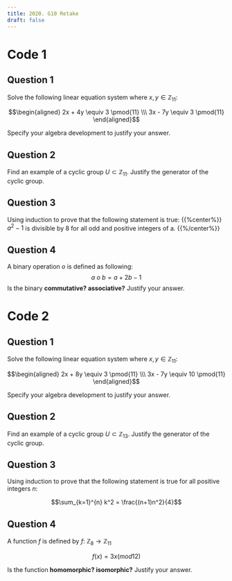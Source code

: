 ```yaml
---
title: 2020. G10 Retake
draft: false
---
```


# Code 1

## Question 1
Solve the following linear equation system where $x,y \in \mathbb{Z}_11$:

$$\begin{aligned}
2x + 4y \equiv 3 \pmod{11} \\\
3x - 7y \equiv 3 \pmod{11}
\end{aligned}$$

Specify your algebra development to justify your answer.

## Question 2
Find an example of a cyclic group $U \subset \mathbb{Z}_{11}$. Justify the generator of the cyclic group.

## Question 3
Using induction to prove that the following statement is true:
{{%center%}}
$a^2 - 1$ is divisible by 8 for all odd and positive integers of a.
{{%/center%}}

## Question 4
A binary operation $o$ is defined as following:
$$a \ o \ b = a + 2b - 1$$
Is the binary **commutative? associative?** Justify your answer.

# Code 2

## Question 1
Solve the following linear equation system where $x,y \in \mathbb{Z}_{11}$:

$$\begin{aligned}
2x + 8y \equiv 3 \pmod{11} \\\
3x - 7y \equiv 10 \pmod{11}
\end{aligned}$$

Specify your algebra development to justify your answer.

## Question 2
Find an example of a cyclic group $U \subset \mathbb{Z}_13$. Justify the generator of the cyclic group.

## Question 3
Using induction to prove that the following statement is true for all positive integers $n$:

$$\sum_{k=1}^{n} k^2 = \frac{(n+1)n^2}{4}$$

## Question 4
A function $f$ is defined by $f$: $\mathbb{Z}_8 \to \mathbb{Z}_11$

$$f(x) = 3x (mod 12)$$

Is the function **homomorphic? isomorphic?** Justify your answer.